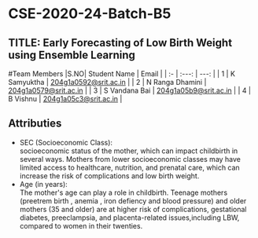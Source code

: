 <h1>CSE-2020-24-Batch-B5</h1>
<h2>TITLE: Early Forecasting of Low Birth Weight using Ensemble Learning</h2>

#Team Members
|S.NO|  Student Name            |           Email       |
| :- |     :---:                |      ---:             |
| 1  | K Samyuktha              | 204g1a0592@srit.ac.in |
| 2  | N Ranga Dhamini          | 204g1a0579@srit.ac.in |
| 3  | S Vandana Bai            | 204g1a05b9@srit.ac.in |
| 4  | B Vishnu                 | 204g1a05c3@srit.ac.in |
<h2>Attributies</h2>
<ul>
  <li>SEC (Socioeconomic Class): </li>socioeconomic status of the mother, which can impact childbirth in several ways. Mothers from lower socioeconomic classes may have limited access to healthcare, nutrition, and prenatal care, which can increase the risk of complications and low birth weight.
  <li>Age (in years):</li>The mother's age can play a role in childbirth. Teenage mothers (preetrem birth , anemia , iron defiency and blood pressure) and older mothers (35 and older) are at higher risk of complications, gestational diabetes, preeclampsia, and placenta-related issues,including LBW, compared to women in their twenties.
</ul>
